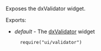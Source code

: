 Exposes the dxValidator widget.

Exports:

- *default* - The [dxValidator](/api-reference/10%20UI%20Widgets/dxValidator '/Documentation/ApiReference/UI_Widgets/dxValidator/') widget

        require("ui/validator")
